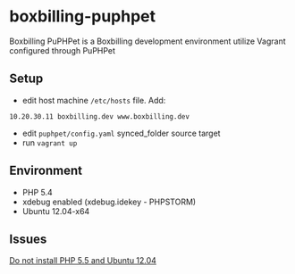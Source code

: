 boxbilling-puphpet
==================

Boxbilling PuPHPet is a Boxbilling development environment utilize Vagrant configured through PuPHPet

## Setup 
* edit host machine `/etc/hosts` file. Add:
````` 
10.20.30.11 boxbilling.dev www.boxbilling.dev
`````

* edit `puphpet/config.yaml` synced_folder source target
* run `vagrant up`

## Environment

* PHP 5.4
* xdebug enabled (xdebug.idekey - PHPSTORM)
* Ubuntu 12.04-x64

## Issues

[Do not install PHP 5.5 and Ubuntu 12.04](http://unix.stackexchange.com/questions/96942/apache-not-starting-in-vagrant-vm)
